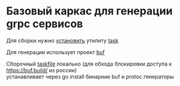 # Базовый каркас для генерации grpc сервисов

Для сборки нужно [установить](https://taskfile.dev/installation/) утилиту [task](https://github.com/go-task/task)

Для генерации использует проект [buf](https://github.com/bufbuild/buf)

Сборочный [taskfile](Taskfile.yaml) локально (для обхода блокировки доступа к https://buf.build/ из россии)  
 устанавливает через go install бинарник buf и protoc генераторы 
